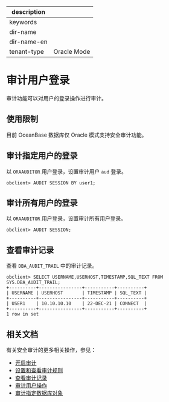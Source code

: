 |description||
|---|---|
|keywords||
|dir-name||
|dir-name-en||
|tenant-type|Oracle Mode|

# 审计用户登录

审计功能可以对用户的登录操作进行审计。

## 使用限制

目前 OceanBase 数据库仅 Oracle 模式支持安全审计功能。

## 审计指定用户的登录

以 `ORAAUDITOR` 用户登录，设置审计用户 `aud` 登录。

```shell
obclient> AUDIT SESSION BY user1;
```

## 审计所有用户的登录

以 `ORAAUDITOR` 用户登录，设置审计所有用户登录。

```shell
obclient> AUDIT SESSION;
```

## 查看审计记录

查看 `DBA_AUDIT_TRAIL` 中的审计记录。

```shell
obclient> SELECT USERNAME,USERHOST,TIMESTAMP,SQL_TEXT FROM SYS.DBA_AUDIT_TRAIL;
+----------+----------------+-----------+----------+
| USERNAME | USERHOST       | TIMESTAMP | SQL_TEXT |
+----------+----------------+-----------+----------+
| USER1    | 10.10.10.10    | 22-DEC-21 | CONNECT  |
+----------+----------------+-----------+----------+
1 row in set
```

## 相关文档

有关安全审计的更多相关操作，参见：

* [开启审计](../600.security-audit/200.audit-open.md)
* [设置和查看审计规则](../600.security-audit/300.set-up-and-view-audit-rules.md)
* [查看审计记录](../600.security-audit/500.audit-records.md)
* [审计用户操作](../600.security-audit/700.audit-user-operations.md)
* [审计指定数据库对象](../600.security-audit/800.audit-a-specified-database-object.md)
